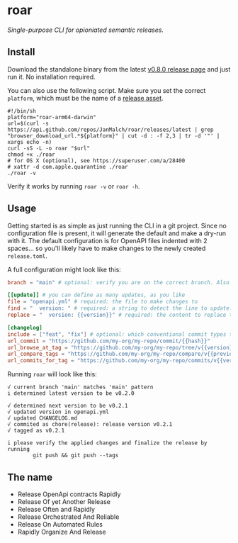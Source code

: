 # roar

_Single-purpose CLI for opioniated semantic releases._

## Install

Download the standalone binary from the latest [v0.8.0 release page](https://github.com/JanMalch/roar/releases/tag/v0.8.0) and just run it. No installation required.

You can also use the following script. Make sure you set the correct `platform`, which must be the name of a [release asset](https://github.com/JanMalch/roar/releases/latest).

```shell
#!/bin/sh
platform="roar-arm64-darwin"
url=$(curl -s https://api.github.com/repos/JanMalch/roar/releases/latest | grep "browser_download_url.*${platform}" | cut -d : -f 2,3 | tr -d '"' | xargs echo -n)
curl -sS -L -o roar "$url"
chmod +x ./roar
# for OS X (optional), see https://superuser.com/a/28400
# xattr -d com.apple.quarantine ./roar
./roar -v
```

Verify it works by running `roar -v` or `roar -h`.

## Usage

Getting started is as simple as just running the CLI in a git project.
Since no configuration file is present, it will generate the default and make a dry-run with it.
The default configuration is for OpenAPI files indented with 2 spaces... so you'll likely have to make changes to the newly created `release.toml`.

A full configuration might look like this:

```toml
branch = "main" # optional: verify you are on the correct branch. Also supports regex by starting with a ^ like branch = "^release/"

[[update]] # you can define as many updates, as you like
file = "openapi.yml" # required: the file to make changes to
find = "  version: " # required: a string to detect the line to update. If it starts with a ^ it is interpreted as regex in GoLang syntax. Otherwise it is used as line prefix.
replace = "  version: {{version}}" # required: the content to replace the detected line with. Must contain the "{{version}}" placeholder.

[changelog]
include = ["feat", "fix"] # optional: which conventional commit types to include in the generated changelog. Also defines the order in the changelog.
url_commit = "https://github.com/my-org/my-repo/commit/{{hash}}"
url_browse_at_tag = "https://github.com/my-org/my-repo/tree/v{{version}}"
url_compare_tags = "https://github.com/my-org/my-repo/compare/v{{previous}}...v{{version}}"
url_commits_for_tag = "https://github.com/my-org/my-repo/commits/v{{version}}"
```

Running `roar` will look like this:

```
√ current branch 'main' matches 'main' pattern
i determined latest version to be v0.2.0

√ determined next version to be v0.2.1
√ updated version in openapi.yml
√ updated CHANGELOG.md
√ commited as chore(release): release version v0.2.1
√ tagged as v0.2.1

i please verify the applied changes and finalize the release by running
        git push && git push --tags
```



## The name

- Release OpenApi contracts Rapidly
- Release Of yet Another Release
- Release Often and Rapidly
- Release Orchestrated And Reliable
- Release On Automated Rules
- Rapidly Organize And Release
